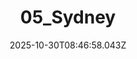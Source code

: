 ---
title: "05_Sydney"
description: ""
image: "/uploads/photos/1761814018039-05_Sydney.webp"
display: "/uploads/photos/1761814018039-05_Sydney-display.webp"
thumbnail: "/uploads/photos/1761814018039-05_Sydney-thumb.webp"
width: 5802
height: 4000
featured: false
date: 2025-10-30T08:46:58.043Z
order: 0
---
